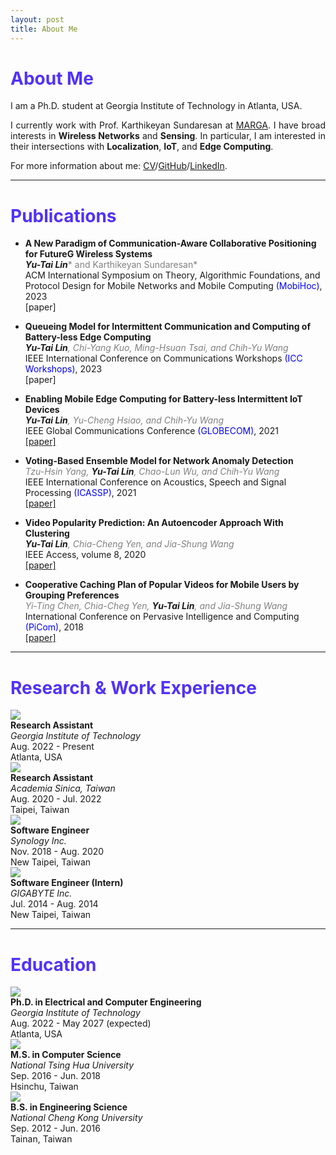 ```yaml
---
layout: post
title: About Me
---
```


# <span style="color: #5032FA">About Me</span>

I am a Ph.D. student at Georgia Institute of Technology in Atlanta, USA.
<p align="justify">
I currently work with Prof. Karthikeyan Sundaresan at <a href="https://marga.ece.gatech.edu/">MARGA</a>. I have broad interests in <b>Wireless Networks</b> and <b>Sensing</b>. In particular, I am interested in their intersections with <b>Localization</b>, <b>IoT</b>, and <b>Edge Computing</b>.
</p>

For more information about me: [CV](https://yutailin1993.github.io/CV/Yu-Tai_CV.pdf)/[GitHub](https://github.com/yutailin1993)/[LinkedIn](https://www.linkedin.com/in/yu-tai-lin-2ba09514b/).

---
# <span style="color: #5032FA">Publications</span>

* **A New Paradigm of Communication-Aware Collaborative Positioning for FutureG Wireless Systems** \
 *<b>Yu-Tai Lin</b>*<span style="color:grey">* and Karthikeyan Sundaresan* </span>\
 ACM International Symposium on Theory, Algorithmic Foundations, and Protocol Design for Mobile Networks and Mobile Computing <span style="color:blue">(MobiHoc)</span>, 2023\
 [paper]

* **Queueing Model for Intermittent Communication and Computing of Battery-less Edge Computing** \
 *<b>Yu-Tai Lin</b>*<span style="color:grey">*, Chi-Yang Kuo, Ming-Hsuan Tsai, and Chih-Yu Wang* </span>\
 IEEE International Conference on Communications Workshops <span style="color:blue">(ICC Workshops)</span>, 2023 \
 [paper]

* **Enabling Mobile Edge Computing for Battery-less Intermittent IoT Devices** \
 *<b>Yu-Tai Lin</b>*<span style="color:grey">*, Yu-Cheng Hsiao, and Chih-Yu Wang* </span>\
 IEEE Global Communications Conference <span style="color:blue">(GLOBECOM)</span>, 2021 \
 [\[paper\]](https://ieeexplore.ieee.org/abstract/document/9685694)

* **Voting-Based Ensemble Model for Network Anomaly Detection** \
 <span style="color:grey">*Tzu-Hsin Yang,*</span> *<b>Yu-Tai Lin</b>*<span style="color:gray">*, Chao-Lun Wu, and Chih-Yu Wang* </span>\
 IEEE International Conference on Acoustics, Speech and Signal Processing <span style="color:blue">(ICASSP)</span>, 2021 \
 [\[paper\]](https://ieeexplore.ieee.org/document/9414532)

* **Video Popularity Prediction: An Autoencoder Approach With Clustering** \
 *<b>Yu-Tai Lin</b>*<span style="color:grey">*, Chia-Cheng Yen, and Jia-Shung Wang* </span>\
 IEEE Access, volume 8, 2020 \
 [\[paper\]](https://ieeexplore.ieee.org/document/9139947)

* **Cooperative Caching Plan of Popular Videos for Mobile Users by Grouping Preferences** \
 <span style="color:grey">*Yi-Ting Chen, Chia-Cheg Yen,* </span>*<b>Yu-Tai Lin</b>*<span style="color:gray">*, and Jia-Shung Wang* </span>\
 International Conference on Pervasive Intelligence and Computing <span style="color:blue">(PiCom)</span>, 2018 \
 [\[paper\]](https://ieeexplore.ieee.org/document/8511975)

---
# <span style="color: #5032FA">Research & Work Experience</span>

<div class="container">
    <div class='row vspace-top'>
		<div class='div1'>
            <img class='icon-image' src='{{site.baseurl}}public/gt.png'>
            <div>
                <b>Research Assistant</b> <br/>
	            <i>Georgia Institute of Technology</i> <br/>
                Aug. 2022 - Present <br/>
                Atlanta, USA <br/>
            </div>
        </div>
        <div class='div1'>
            <img class='icon-image' src='{{site.baseurl}}public/academia_sinica.png'>
            <div>
                <b>Research Assistant</b> <br/>
	            <i>Academia Sinica, Taiwan</i> <br/>
                Aug. 2020 - Jul. 2022 <br/>
                Taipei, Taiwan <br/>
            </div>
        </div>
    </div>
    <div class='row vspace-top'>
        <div class='div1'>
            <img class='icon-image' src='{{site.baseurl}}public/synology.png'>
	        <div>
               <b>Software Engineer</b> <br/>
	           <i>Synology Inc.</i> <br/>
               Nov. 2018 - Aug. 2020 <br/>
	           New Taipei, Taiwan <br/>
	        </div>
        </div>
    </div>
    <div class='row vspace-top'>
        <div class='div1'>
            <img class='icon-image' src='{{site.baseurl}}public/Gigabyte.png'>
            <div>
                <b>Software Engineer (Intern)</b> <br/>
	            <i>GIGABYTE Inc.</i> <br/>
                Jul. 2014 - Aug. 2014 <br/>
                New Taipei, Taiwan <br/>
            </div>
        </div>
    </div>
</div>

---
# <span style="color: #5032FA">Education</span>

<div class="container">
	<div class='row vspace-top'>
        <div class='div1'>
            <img class='icon-image' src='{{site.baseurl}}public/gt.png'>
            <div>
                <b>Ph.D. in Electrical and Computer Engineering</b> <br/>
	            <i>Georgia Institute of Technology</i> <br/>
                Aug. 2022 - May 2027 (expected) <br/>
                Atlanta, USA <br/>
            </div>
        </div>
    </div>
    <div class='row vspace-top'>
        <div class='div1'>
            <img class='icon-image' src='{{site.baseurl}}public/NTHU.png'>
            <div>
                <b>M.S. in Computer Science</b> <br/>
	            <i>National Tsing Hua University</i> <br/>
                Sep. 2016 - Jun. 2018 <br/>
                Hsinchu, Taiwan <br/>
            </div>
        </div>
    </div>
    <div class='row vspace-top'>
        <div class='div1'>
            <img class='icon-image' src='{{site.baseurl}}public/NCKU.jpg'>
	        <div>
               <b>B.S. in Engineering Science</b> <br/>
	           <i>National Cheng Kong University</i> <br/>
               Sep. 2012 - Jun. 2016 <br/>
	           Tainan, Taiwan <br/>
	        </div>
        </div>
    </div>
</div>
